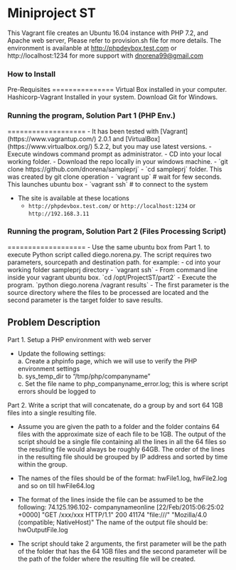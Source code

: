 # Miniproject ST


This Vagrant file creates an Ubuntu 16.04 instance with PHP 7.2, and Apache web server, Please refer to provision.sh file for more details.
The environment is availanble at http://phpdevbox.test.com or http://localhost:1234 for more support with dnorena99@gmail.com


<h3>How to Install</h3>
Pre-Requisites
===============
    Virtual Box installed in your computer.
    Hashicorp-Vagrant Installed in your system.
    Download Git for Windows.
   
<h3>Running the program, Solution Part 1 (PHP Env.)</h3>
===================
- It has been tested with [Vagrant](https://www.vagrantup.com/) 2.0.1 and [VirtualBox](https://www.virtualbox.org/) 5.2.2, but you may use latest versions.
- Execute windows command prompt as administrator.
- CD into your local working folder.
- Download the repo locally in your windows machine.
  -  `git clone https://github.com/dnorena/sampleprj`
  -  `cd sampleprj` folder. This was created by git clone operation
  - `vagrant up` # wait for few seconds. This launches ubuntu box
  - `vagrant ssh` # to connect to the system

- The site is available at these locations
  -  `http://phpdevbox.test.com/` or `http://localhost:1234` or `http://192.168.3.11`
 

 <h3>Running the program, Solution Part 2 (Files Processing Script)</h3>
===================
- Use the same ubuntu box from Part 1. to execute Python script called diego.norena.py.   The script requires two parameters, sourcepath and destination path.  for example:
  - cd into your working folder sampleprj directory
  - `vagrant ssh`
  - From command line inside your vagrant ubuntu box. `cd /opt/ProjectST/part2`
  - Execute the program. `python diego.norena /vagrant results`
  - The first parameter is the source directory where the files to be processed are located and the second parameter is the target folder to save results.  

<h2>Problem Description </h2>

Part 1. Setup a PHP environment with web server

- Update the following settings:<BR>
    a. Create a phpinfo page, which we will use to verify the PHP environment settings<BR>
    b. sys_temp_dir to “/tmp/php/companyname”<BR>
    c. Set the file name to php_companyname_error.log; this is where script errors should be logged to

Part 2. Write a script that will concatenate, do a group by and sort 64 1GB files into a single resulting file.

- Assume you are given the path to a folder and the folder contains 64 files with the approximate size of each file to be 1GB. The output of the script should be a single file containing all the lines in all the 64 files so the resulting file would always be roughly 64GB. The order of the lines in the resulting file should be grouped by IP address and sorted by time within the group.

- The names of the files should be of the format: hwFile1.log, hwFile2.log and so on till hwFile64.log


- The format of the lines inside the file can be assumed to be the following: 74.125.196.102- companynameonline [22/Feb/2015:06:25:02 +0000] "GET /xxx/xxx HTTP/1.1" 200 41174 "file:///" "Mozilla/4.0 (compatible; NativeHost)"
The name of the output file should be: hwOutputFile.log

- The script should take 2 arguments, the first parameter will be the path of the folder that has the 64 1GB files and the second parameter will be the path of the folder where the resulting file will be created.




